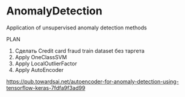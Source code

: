 # AnomalyDetection
Application of unsupervised anomaly detection methods

PLAN

1. Сделать Credit card fraud train dataset без таргета
2. Apply OneClassSVM
3. Apply LocalOutlierFactor 
4. Apply AutoEncoder

https://pub.towardsai.net/autoencoder-for-anomaly-detection-using-tensorflow-keras-7fdfa9f3ad99 

